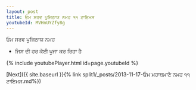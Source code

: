 ```yaml
---
layout: post
title: ਓਮ ਸਰਵ ਪੂਜਿਠਾਯ ਨਮਹ ੧੧ ਟਾਇਮਸ
youtubeId: MVHnUYZfy8g
---
```

 
 
 ਓਮ ਸਰਵ ਪੂਜਿਠਾਯ ਨਮਹ  
 
 -  ਜਿਸ ਦੀ ਹਰ ਕੋਈ ਪੂਜਾ ਕਰ ਰਿਹਾ ਹੈ 
 
  
 
  
 
 
 
 
 
 


{% include youtubePlayer.html id=page.youtubeId %}
 
[Next]({{ site.baseurl }}{% link  split1/_posts/2013-11-17-ਓਮ ਮਹਾਥਮਾਣੇ ਨਮਹ ੧੧ ਟਾਇਮਸ.md%})
 
